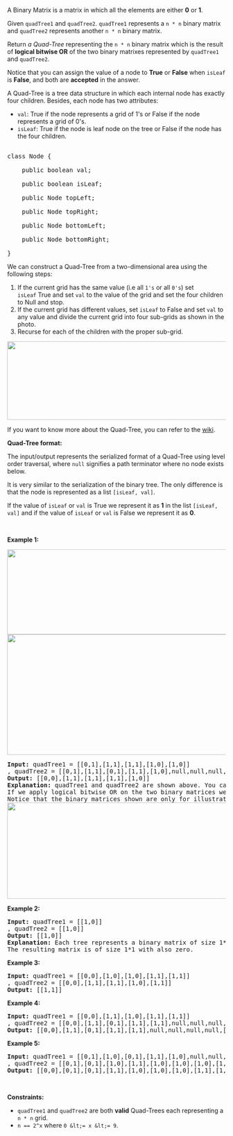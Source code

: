 A Binary Matrix is a matrix in which all the elements are either __0__ or __1__.

Given `` quadTree1 `` and `` quadTree2 ``. `` quadTree1 `` represents a `` n * n `` binary matrix and `` quadTree2 `` represents another&nbsp;`` n * n `` binary matrix.&nbsp;

Return _a Quad-Tree_ representing the `` n * n `` binary matrix which is the result of __logical bitwise OR__ of the two binary matrixes represented by `` quadTree1 `` and `` quadTree2 ``.

Notice that you can assign the value of a node to __True__ or __False__ when `` isLeaf `` is __False__, and both are __accepted__ in the answer.

A Quad-Tree is a tree data structure in which each internal node has exactly four children. Besides, each node has two attributes:

*   `` val ``: True if the node represents a grid of 1's or False if the node represents a grid of 0's.&nbsp;
*   `` isLeaf ``: True if the node is leaf node on the tree or False if the node has the four children.

<pre>
class Node {
    public boolean val;
&nbsp; &nbsp; public boolean isLeaf;
&nbsp; &nbsp; public Node topLeft;
&nbsp; &nbsp; public Node topRight;
&nbsp; &nbsp; public Node bottomLeft;
&nbsp; &nbsp; public Node bottomRight;
}</pre>

We can construct a Quad-Tree from a two-dimensional area using the following steps:

1.   If the current grid has the same value (i.e all `` 1's `` or all `` 0's ``)&nbsp;set `` isLeaf ``&nbsp;True and set `` val `` to the value of the grid and set the four children to Null and stop.
2.   If the current grid has different values, set `` isLeaf `` to False and&nbsp;set `` val `` to any value and divide the current grid into four sub-grids as shown in the photo.
3.   Recurse for each of the children with the proper sub-grid.

<img alt="" src="https://assets.leetcode.com/uploads/2020/02/11/new_top.png" style="width: 777px; height: 181px;"/>

If you want to know more about the Quad-Tree, you can refer to the&nbsp;[wiki](https://en.wikipedia.org/wiki/Quadtree).

__Quad-Tree&nbsp;format:__

The input/output represents the serialized format of a Quad-Tree using level order traversal, where `` null `` signifies a path terminator where no node exists below.

It is very similar to the serialization of the binary tree. The only difference is that the node is represented as a list `` [isLeaf, val] ``.

If the value of `` isLeaf `` or `` val `` is True we represent it as __1__ in the list&nbsp;`` [isLeaf, val] `` and if the value of `` isLeaf `` or `` val `` is False we represent it as __0__.

&nbsp;

__Example 1:__

<img alt="" src="https://assets.leetcode.com/uploads/2020/02/11/qt1.png" style="width: 550px; height: 196px;"/>

 

<img alt="" src="https://assets.leetcode.com/uploads/2020/02/11/qt2.png" style="width: 550px; height: 278px;"/>

<pre>
<strong>Input:</strong> quadTree1 = [[0,1],[1,1],[1,1],[1,0],[1,0]]
, quadTree2 = [[0,1],[1,1],[0,1],[1,1],[1,0],null,null,null,null,[1,0],[1,0],[1,1],[1,1]]
<strong>Output:</strong> [[0,0],[1,1],[1,1],[1,1],[1,0]]
<strong>Explanation:</strong> quadTree1 and quadTree2 are shown above. You can see the binary matrix which is represented by each Quad-Tree.
If we apply logical bitwise OR on the two binary matrices we get the binary matrix below which is represented by the result Quad-Tree.
Notice that the binary matrices shown are only for illustration, you don't have to construct the binary matrix to get the result tree.
<img alt="" src="https://assets.leetcode.com/uploads/2020/02/11/qtr.png" style="width: 777px; height: 222px;"/>
</pre>

__Example 2:__

<pre>
<strong>Input:</strong> quadTree1 = [[1,0]]
, quadTree2 = [[1,0]]
<strong>Output:</strong> [[1,0]]
<strong>Explanation:</strong> Each tree represents a binary matrix of size 1*1. Each matrix contains only zero.
The resulting matrix is of size 1*1 with also zero.
</pre>

__Example 3:__

<pre>
<strong>Input:</strong> quadTree1 = [[0,0],[1,0],[1,0],[1,1],[1,1]]
, quadTree2 = [[0,0],[1,1],[1,1],[1,0],[1,1]]
<strong>Output:</strong> [[1,1]]
</pre>

__Example 4:__

<pre>
<strong>Input:</strong> quadTree1 = [[0,0],[1,1],[1,0],[1,1],[1,1]]
, quadTree2 = [[0,0],[1,1],[0,1],[1,1],[1,1],null,null,null,null,[1,1],[1,0],[1,0],[1,1]]
<strong>Output:</strong> [[0,0],[1,1],[0,1],[1,1],[1,1],null,null,null,null,[1,1],[1,0],[1,0],[1,1]]
</pre>

__Example 5:__

<pre>
<strong>Input:</strong> quadTree1 = [[0,1],[1,0],[0,1],[1,1],[1,0],null,null,null,null,[1,0],[1,0],[1,1],[1,1]]
, quadTree2 = [[0,1],[0,1],[1,0],[1,1],[1,0],[1,0],[1,0],[1,1],[1,1]]
<strong>Output:</strong> [[0,0],[0,1],[0,1],[1,1],[1,0],[1,0],[1,0],[1,1],[1,1],[1,0],[1,0],[1,1],[1,1]]
</pre>

&nbsp;

__Constraints:__

*   `` quadTree1 `` and `` quadTree2 `` are both __valid__ Quad-Trees each representing a `` n * n `` grid.
*   `` n == 2^x `` where `` 0 &lt;= x &lt;= 9 ``.